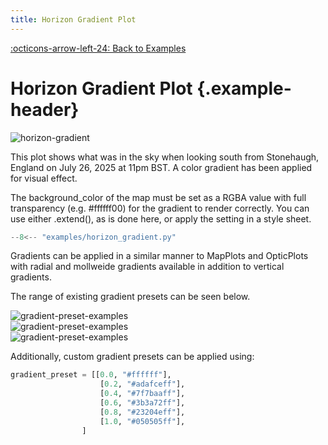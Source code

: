 ```yaml
---
title: Horizon Gradient Plot
---
```

[:octicons-arrow-left-24: Back to Examples](/examples)

# Horizon Gradient Plot {.example-header}

![horizon-gradient](/images/examples/horizon_gradient.png)

This plot shows what was in the sky when looking south from Stonehaugh, England on July 26, 2025 at 11pm BST. A color gradient has been applied for visual effect.  

The background_color of the map must be set as a RGBA value with full transparency (e.g. #ffffff00) for the gradient to render correctly. You can use either .extend(), as is done here, or apply the setting in a style sheet.  

```python
--8<-- "examples/horizon_gradient.py"
```

Gradients can be applied in a similar manner to MapPlots and OpticPlots with radial and mollweide gradients available in addition to vertical gradients.  

The range of existing gradient presets can be seen below.  

![gradient-preset-examples](/images/examples/gradient_preset_examples_mollweide.png)  
![gradient-preset-examples](/images/examples/gradient_preset_examples_radial.png)  
![gradient-preset-examples](/images/examples/gradient_preset_examples_mollweide.png)  

Additionally, custom gradient presets can be applied using:

```python
gradient_preset = [[0.0, "#ffffff"],
                    [0.2, "#adafceff"],
                    [0.4, "#7f7baaff"],
                    [0.6, "#3b3a72ff"],
                    [0.8, "#23204eff"],
                    [1.0, "#050505ff"],
                ]
```
